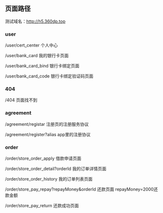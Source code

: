 ## 页面路径
测试域名：http://h5.360dp.top

### user
/user/cert_center 个人中心

/user/bank_card 我的银行卡页面

/user/bank_card_bind 银行卡绑定页面

/user/bank_card_code 银行卡绑定验证码页面

### 404

/404  页面找不到

### agreement
/agreement/registar     注册页的注册服务协议

/agreement/register?alias    app里的注册协议

### order
/order/store_order_apply        借款申请页面

/order/store_order_detail?orderId       我的订单详情页面

/order/store_order_history      我的订单列表页面

/order/store_pay_repay?repayMoney&orderId          还款页面 repayMoney=2000还款金额

/order/store_pay_return         还款成功页面

